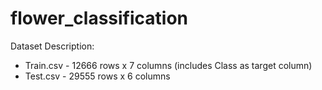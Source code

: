 # flower_classification
Dataset Description:  
<ul>
<li>Train.csv - 12666 rows x 7 columns (includes Class as target column)</li> 
<li>Test.csv - 29555 rows x 6 columns</li>
</ul>

